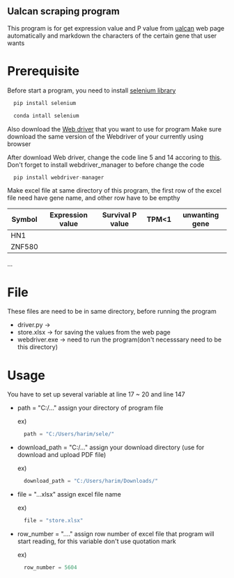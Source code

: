 ## Ualcan scraping program

This program is for get expression value and P value from [ualcan](http://ualcan.path.edu) web page
automatically and markdown the characters of the certain gene that user wants


# Prerequisite

Before start a program, you need to install [selenium library](https://www.selenium.dev/documentation/webdriver/getting_started/install_library/)
```c
  pip install selenium
```
```c
  conda intall selenium
```

Also download the [Web driver](https://www.selenium.dev/documentation/webdriver/getting_started/install_drivers/) that you want to use for program
Make sure download the same version of the Webdriver of your currently using browser



After download Web driver, change the code line 5 and 14 accoring to [this](https://github.com/SergeyPirogov/webdriver_manager). Don't forget to install webdriver_manager to before change the code
```c
  pip install webdriver-manager
```

Make excel file at same directory of this program, the first row of the excel file need have gene name, and other row have to be empthy

Symbol|Expression value|Survival P value|TPM<1|unwanting gene
---|---|---|---|---|
HN1|||||
ZNF580|||||
...



# File
These files are need to be in same directory, before running the program

* driver.py -> 
* store.xlsx -> for saving the values from the web page
* webdriver.exe -> need to run the program(don't necesssary need to be this directory)



# Usage
You have to set up several variable at line 17 ~ 20 and line 147

* path = "C:/..." assign your directory of program file
  
  ex)
  ```c
    path = "C:/Users/harim/sele/"
  ```

* download_path = "C:/..." assign your download directory (use for download and upload PDF file)

  ex)
  ```c
    download_path = "C:/Users/harim/Downloads/"
  ```

* file = "...xlsx" assign excel file name
  
  ex)
  ```c
    file = "store.xlsx"
  ```

* row_number = "...." assign row number of excel file that program will start reading, for this variable don't use quotation mark

  ex)
  ```c
    row_number = 5604
  ```

